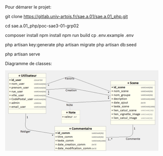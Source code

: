 Pour démarer le projet:

git clone https://gitlab.univ-artois.fr/sae.a.01/sae.a.01_php.git

cd sae.a.01_php/poc-sae3-01-grp02

composer install
npm install
npm run build
cp .env.example .env

php artisan key:generate
php artisan migrate
php artisan db:seed

php artisan serve


Diagramme de classes:

![diag_uml.png](diag_uml.png)
